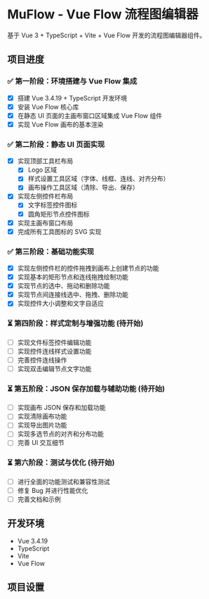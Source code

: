 <!--
 * @Description: 
 * @Author: tianyi
 * @Date: 2025-02-23 11:47:44
 * @LastEditors: tianyi
 * @LastEditTime: 2025-02-23 18:46:05
 * @FilePath: \muflow\readme.md
-->
# MuFlow - Vue Flow 流程图编辑器

基于 Vue 3 + TypeScript + Vite + Vue Flow 开发的流程图编辑器组件。

## 项目进度

### ✅ 第一阶段：环境搭建与 Vue Flow 集成
- [x] 搭建 Vue 3.4.19 + TypeScript 开发环境
- [x] 安装 Vue Flow 核心库
- [x] 在静态 UI 页面的主画布窗口区域集成 Vue Flow 组件
- [x] 实现 Vue Flow 画布的基本渲染

### ✅ 第二阶段：静态 UI 页面实现
- [x] 实现顶部工具栏布局
  - [x] Logo 区域
  - [x] 样式设置工具区域（字体、线框、连线、对齐分布）
  - [x] 画布操作工具区域（清除、导出、保存）
- [x] 实现左侧控件栏布局
  - [x] 文字标签控件图标
  - [x] 圆角矩形节点控件图标
- [x] 实现主画布窗口布局
- [x] 完成所有工具图标的 SVG 实现

### ✅ 第三阶段：基础功能实现
- [x] 实现左侧控件栏的控件拖拽到画布上创建节点的功能
- [x] 实现基本的矩形节点和连线拖拽绘制功能
- [x] 实现节点的选中、拖动和删除功能
- [x] 实现节点间连接线选中、拖拽、删除功能
- [x] 实现控件大小调整和文字自适应

### ⏳ 第四阶段：样式定制与增强功能 (待开始)
- [ ] 实现文件标签控件编辑功能
- [ ] 实现控件连线样式设置功能
- [ ] 完善控件连线操作
- [ ] 实现双击编辑节点文字功能

### ⏳ 第五阶段：JSON 保存加载与辅助功能 (待开始)
- [ ] 实现画布 JSON 保存和加载功能
- [ ] 实现清除画布功能
- [ ] 实现导出图片功能
- [ ] 实现多选节点的对齐和分布功能
- [ ] 完善 UI 交互细节

### ⏳ 第六阶段：测试与优化 (待开始)
- [ ] 进行全面的功能测试和兼容性测试
- [ ] 修复 Bug 并进行性能优化
- [ ] 完善文档和示例

## 开发环境

- Vue 3.4.19
- TypeScript
- Vite
- Vue Flow

## 项目设置

